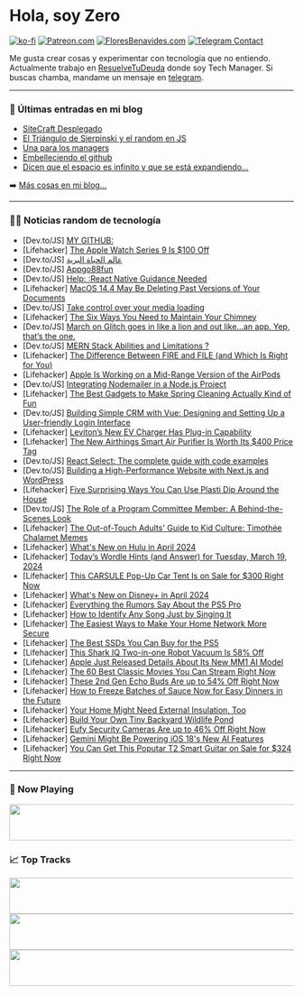 # Hola, soy Zero

[![ko-fi](https://ko-fi.com/img/githubbutton_sm.svg)](https://ko-fi.com/J3J4N0LUK)
[![Patreon.com](https://img.shields.io/endpoint.svg?url=https%3A%2F%2Fshieldsio-patreon.vercel.app%2Fapi%3Fusername%3Dzerodragon%26type%3Dpatrons&style=for-the-badge)](https://patreon.com/zerodragon)
[![FloresBenavides.com](https://img.shields.io/website?down_message=oops&label=MiBlog&style=for-the-badge&up_message=online&url=https%3A%2F%2Ffloresbenavides.com)](https://floresbenavides.com)
[![Telegram Contact](https://img.shields.io/badge/escr%C3%ADbeme-ZeroDragon-%2326A5E4?style=for-the-badge&logo=telegram)](https://t.me/zerodragon)

Me gusta crear cosas y experimentar con tecnología que no entiendo.
Actualmente trabajo en [ResuelveTuDeuda](http://github.com/resuelve) donde soy Tech Manager.
Si buscas chamba, mandame un mensaje en [telegram](https://t.me/zerodragon).

---

### 📕 Últimas entradas en mi blog
<!-- BLOG-POST-LIST:START -->
- [SiteCraft Desplegado](https://floresbenavides.com/sitecraft-desplegado/)
- [El Triángulo de Sierpinski y el random en JS](https://floresbenavides.com/el-triangulo-de-sierpinski-y-el-random-en-js/)
- [Una para los managers](https://floresbenavides.com/una-para-los-managers/)
- [Embelleciendo el github](https://floresbenavides.com/embelleciendo-el-github/)
- [Dicen que el espacio es infinito y que se está expandiendo…](https://floresbenavides.com/dicen-que-el-espacio-es-infinito-y-que-se-esta-expandiendo/)
<!-- BLOG-POST-LIST:END -->

➡️ [Más cosas en mi blog...](https://floresbenavides.com)

---

### 👨‍💻 Noticias random de tecnología
<!-- TECH-POSTS:START -->
- [Dev.to/JS] [MY GITHUB:](https://dev.to/soumilgit/my-github-328n)
- [Lifehacker] [The Apple Watch Series 9 Is $100 Off](https://lifehacker.com/tech/apple-watch-series-9-discount)
- [Dev.to/JS] [عالم الحياة البرية](https://dev.to/tyvghj/lm-lhy-lbry-381j)
- [Dev.to/JS] [Appgo88fun](https://dev.to/appgo88funvn/appgo88fun-3lmf)
- [Dev.to/JS] [Help: :React Native Guidance Needed](https://dev.to/sayshark75/help-react-native-guidance-needed-2l0e)
- [Lifehacker] [MacOS 14.4 May Be Deleting Past Versions of Your Documents](https://lifehacker.com/tech/macos-144-has-a-bug-that-deletes-your-data)
- [Dev.to/JS] [Take control over your media loading](https://dev.to/mbarzeev/take-control-over-your-media-loading-kjl)
- [Lifehacker] [The Six Ways You Need to Maintain Your Chimney](https://lifehacker.com/home/six-ways-maintain-chimney)
- [Dev.to/JS] [March on Glitch goes in like a lion and out like...an app. Yep, that’s the one.](https://dev.to/glitch/march-on-glitch-goes-in-like-a-lion-and-out-likean-app-yep-thats-the-one-3c55)
- [Dev.to/JS] [MERN Stack Abilities and Limitations ?](https://dev.to/justinw7/what-mern-stack-can-do-and-cannot--4ogj)
- [Lifehacker] [The Difference Between FIRE and FILE &lpar;and Which Is Right for You&rpar;](https://lifehacker.com/money/difference-between-fire-and-file-which-is-right-for-you)
- [Lifehacker] [Apple Is Working on a Mid-Range Version of the AirPods](https://lifehacker.com/tech/apple-working-on-mid-range-airpods-version)
- [Dev.to/JS] [Integrating Nodemailer in a Node.js Project](https://dev.to/imashwani/integrating-nodemailer-in-a-nodejs-project-4mfh)
- [Lifehacker] [The Best Gadgets to Make Spring Cleaning Actually Kind of Fun](https://lifehacker.com/home/best-spring-cleaning-products)
- [Dev.to/JS] [Building Simple CRM with Vue: Designing and Setting Up a User-friendly Login Interface](https://dev.to/webcraft-notes/building-simple-crm-with-vue-designing-and-setting-up-a-user-friendly-login-interface-1pl6)
- [Lifehacker] [Leviton’s New EV Charger Has Plug-in Capability](https://lifehacker.com/travel/leviton-new-ev-charger-plugs-in-regular-outlet)
- [Lifehacker] [The New Airthings Smart Air Purifier Is Worth Its $400 Price Tag](https://lifehacker.com/tech/airthings-smart-air-purifier-review)
- [Dev.to/JS] [React Select: The complete guide with code examples](https://dev.to/alakkadshaw/react-select-the-complete-guide-with-code-examples-1d1h)
- [Dev.to/JS] [Building a High-Performance Website with Next.js and WordPress](https://dev.to/hakukonevelhot/building-a-high-performance-website-with-nextjs-and-wordpress-5pn)
- [Lifehacker] [Five Surprising Ways You Can Use Plasti Dip Around the House](https://lifehacker.com/home/best-ways-to-use-plasti-dip)
- [Dev.to/JS] [The Role of a Program Committee Member: A Behind-the-Scenes Look](https://dev.to/jquinten/the-role-of-a-program-committee-member-a-behind-the-scenes-look-2kb9)
- [Lifehacker] [The Out-of-Touch Adults&#39; Guide to Kid Culture: Timothée Chalamet Memes](https://lifehacker.com/entertainment/the-out-of-touch-adults-guide-to-kid-culture-timothee-chalamet-memes)
- [Lifehacker] [What&#39;s New on Hulu in April 2024](https://lifehacker.com/entertainment/whats-new-on-hulu-in-april-2024)
- [Lifehacker] [Today’s Wordle Hints &lpar;and Answer&rpar; for Tuesday, March 19, 2024](https://lifehacker.com/entertainment/wordle-hint-answer-today)
- [Lifehacker] [This CARSULE Pop-Up Car Tent Is on Sale for $300 Right Now](https://lifehacker.com/carsule-popup-car-tent-sale)
- [Lifehacker] [What&#39;s New on Disney+ in April 2024](https://lifehacker.com/entertainment/whats-new-on-disney-in-april-2024)
- [Lifehacker] [Everything the Rumors Say About the PS5 Pro](https://lifehacker.com/tech/everything-we-know-about-the-ps5-pro-so-far)
- [Lifehacker] [How to Identify Any Song Just by Singing It](https://lifehacker.com/how-to-identify-any-song-just-by-singing-it-1849039953)
- [Lifehacker] [The Easiest Ways to Make Your Home Network More Secure](https://lifehacker.com/home/how-to-make-your-home-security-system-and-wireless-network-safe)
- [Lifehacker] [The Best SSDs You Can Buy for the PS5](https://lifehacker.com/tech/best-ssd-for-ps5)
- [Lifehacker] [This Shark IQ Two-in-one Robot Vacuum Is 58% Off](https://lifehacker.com/home/shark-iq-2-in-1-robot-vacuum-sale)
- [Lifehacker] [Apple Just Released Details About Its New MM1 AI Model](https://lifehacker.com/tech/apple-released-details-about-its-new-mm1-ai-model)
- [Lifehacker] [The 60 Best Classic Movies You Can Stream Right Now](https://lifehacker.com/best-classic-movies-on-streaming)
- [Lifehacker] [These 2nd Gen Echo Buds Are up to 54% Off Right Now](https://lifehacker.com/tech/2nd-gen-echo-buds-sale)
- [Lifehacker] [How to Freeze Batches of Sauce Now for Easy Dinners in the Future](https://lifehacker.com/food-drink/how-to-freeze-big-batches-of-sauce)
- [Lifehacker] [Your Home Might Need External Insulation, Too](https://lifehacker.com/home/external-insulation-pros-and-cons)
- [Lifehacker] [Build Your Own Tiny Backyard Wildlife Pond](https://lifehacker.com/home/how-to-build-a-tiny-backyard-wildlife-pond)
- [Lifehacker] [Eufy Security Cameras Are up to 46% Off Right Now](https://lifehacker.com/tech/eufy-security-cameras-up-to-46-off)
- [Lifehacker] [Gemini Might Be Powering iOS 18&#39;s New AI Features](https://lifehacker.com/tech/gemini-might-be-powering-ios-18-ai-features)
- [Lifehacker] [You Can Get This Poputar T2 Smart Guitar on Sale for $324 Right Now](https://lifehacker.com/entertainment/poputar-smart-guitar-sale)<!-- TECH-POSTS:END -->

---

### 🎵 Now Playing
<a href="https://spotify-now-playing-dun.vercel.app/now-playing?open"><img src="https://spotify-now-playing-dun.vercel.app/now-playing" width="540" height="64"></a>

### 📈 Top Tracks
<a href="https://spotify-now-playing-dun.vercel.app/top-tracks?i=1&open"><img src="https://spotify-now-playing-dun.vercel.app/top-tracks?i=1" width="540" height="64"></a>
<a href="https://spotify-now-playing-dun.vercel.app/top-tracks?i=2&open"><img src="https://spotify-now-playing-dun.vercel.app/top-tracks?i=2" width="540" height="64"></a>
<a href="https://spotify-now-playing-dun.vercel.app/top-tracks?i=3&open"><img src="https://spotify-now-playing-dun.vercel.app/top-tracks?i=3" width="540" height="64"></a>
